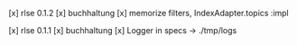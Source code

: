 
[x] rlse 0.1.2
[x] buchhaltung
[x] memorize filters, IndexAdapter.topics :impl

[x] rlse 0.1.1
[x] buchhaltung
[x] Logger in specs -> ./tmp/logs
